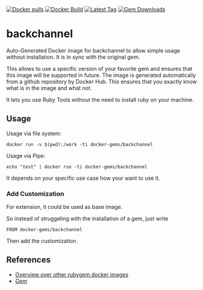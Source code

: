 [![Docker pulls](https://img.shields.io/docker/pulls/rubygem/backchannel.svg)](https://hub.docker.com/r/rubygem/backchannel/)
[![Docker Build](https://img.shields.io/docker/automated/rubygem/backchannel.svg)](https://hub.docker.com/r/rubygem/backchannel/)
[![Latest Tag](https://img.shields.io/github/tag/docker-rubygem/backchannel.svg)](https://hub.docker.com/r/rubygem/backchannel/)
[![Gem Downloads](https://img.shields.io/gem/dt/backchannel.svg)](https://rubygems.org/gems/backchannel/)
# backchannel

Auto-Generated Docker image for backchannel to allow simple usage without installation.
It is in sync with the original gem.

This allows to use a specific version of your favorite gem and ensures that this image will be supported in future.
The image is generated automatically from a github repository by Docker Hub.
This ensures that you exactly know what is in the image and what not.

It lets you use Ruby Tools without the need to install ruby on your machine.

## Usage

Usage via file system:

`docker run -v $(pwd):/work -ti docker-gems/backchannel`

Usage via Pipe:

`echo "test" | docker run -ti docker-gems/backchannel`

It depends on your specific use case how your want to use it.

### Add Customization

For extension, it could be used as base image.

So instead of struggeling with the installation of a gem, just write

`FROM docker-gems/backchannel`

Then add the customization.

## References

 - [Overview over other rubygem docker images](https://github.com/thinkbot/docker-rubygem)
 - [Gem](https://rubygems.org/gems/backchannel/)
